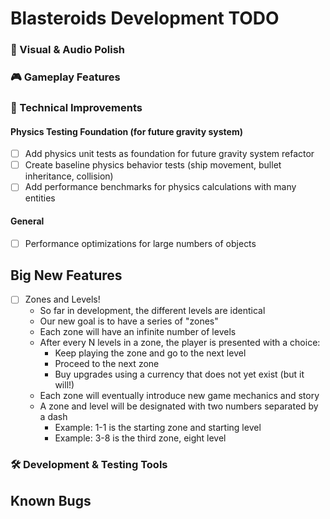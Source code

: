 # Blasteroids Development TODO

### 🎨 Visual & Audio Polish

### 🎮 Gameplay Features

### 🔧 Technical Improvements

#### Physics Testing Foundation (for future gravity system)

- [ ] Add physics unit tests as foundation for future gravity system refactor
- [ ] Create baseline physics behavior tests (ship movement, bullet inheritance, collision)
- [ ] Add performance benchmarks for physics calculations with many entities

#### General

- [ ] Performance optimizations for large numbers of objects

## Big New Features

- [ ] Zones and Levels!
    - So far in development, the different levels are identical
    - Our new goal is to have a series of "zones"
    - Each zone will have an infinite number of levels
    - After every N levels in a zone, the player is presented with a choice:
        - Keep playing the zone and go to the next level
        - Proceed to the next zone
        - Buy upgrades using a currency that does not yet exist (but it will!)
    - Each zone will eventually introduce new game mechanics and story
    - A zone and level will be designated with two numbers separated by a dash
        - Example: 1-1 is the starting zone and starting level
        - Example: 3-8 is the third zone, eight level

### 🛠️ Development & Testing Tools

## Known Bugs

